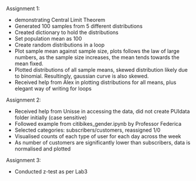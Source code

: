 Assignment 1: 
* demonstrating Central Limit Theorem 
* Generated 100 samples from 5 different distributions 
* Created dictionary to hold the distributions
* Set population mean as 100
* Create random distributions in a loop
* Plot sample mean against sample size, plots follows the law of large numbers, as the sample size increases, the mean tends towards the mean fixed. 
* Plotted distributions of all sample means, skewed distribution likely due to binomial. Resultingly, gaussian curve is also skewed.
* Received help from Alex in plotting distributions for all means, plus elegant way of writing for loops 

Assignment 2: 
* Received help from Unisse in accessing the data, did not create PUIdata folder initially (case sensitive)
* Followed example from citibikes_gender.ipynb by Professor Federica
* Selected categories: subscribers/customers, reassigned 1/0
* Visualised counts of each type of user for each day across the week
* As number of customers are significantly lower than subscribers, data is normalised and plotted 

Assignment 3: 
* Conducted z-test as per Lab3


